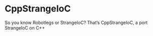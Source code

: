# CppStrangeIoC
So you know Robotlegs or StrangeIoC? That’s CppStrangeIoC, a port StrangeIoC on C++
